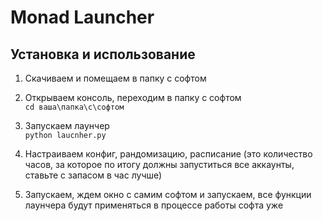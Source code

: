 # Monad Launcher

## Установка и использование

1. Скачиваем и помещаем в папку с софтом

2. Открываем консоль, переходим в папку с софтом  
`cd ваша\папка\с\софтом`

3. Запускаем лаунчер  
`python laucnher.py`

4. Настраиваем конфиг, рандомизацию, расписание (это количество часов, за которое по итогу должны запуститься все аккаунты, ставьте с запасом в час лучше)

5. Запускаем, ждем окно с самим софтом и запускаем, все функции лаунчера будут применяться в процессе работы софта уже
